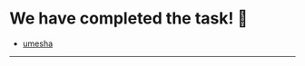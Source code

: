 # We have completed the task! :raised_hands:

- [umesha](https://wautkumari.github.io/My-Site/)

---------------------------------------------------------------------------

